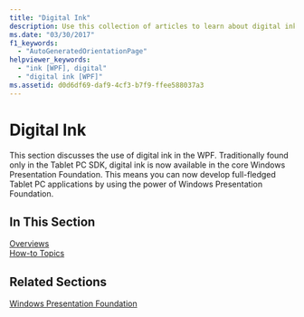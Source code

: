 ```yaml
---
title: "Digital Ink"
description: Use this collection of articles to learn about digital ink, and how to use it, in Windows Presentation Foundation (WPF) applications.
ms.date: "03/30/2017"
f1_keywords: 
  - "AutoGeneratedOrientationPage"
helpviewer_keywords: 
  - "ink [WPF], digital"
  - "digital ink [WPF]"
ms.assetid: d0d6df69-daf9-4cf3-b7f9-ffee588037a3
---
```

# Digital Ink
This section discusses the use of digital ink in the WPF. Traditionally found only in the Tablet PC SDK, digital ink is now available in the core Windows Presentation Foundation. This means you can now develop full-fledged Tablet PC applications by using the power of Windows Presentation Foundation.  
  
## In This Section  
 [Overviews](digital-ink-overviews.md)  
  [How-to Topics](digital-ink-how-to-topics.md)  
  
## Related Sections  
 [Windows Presentation Foundation](../index.md)
